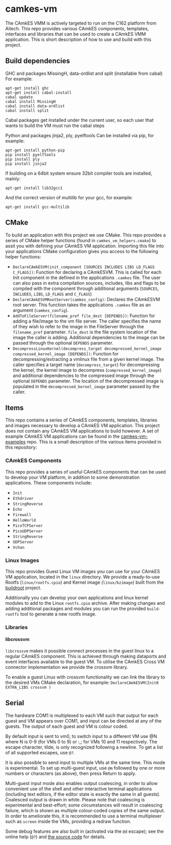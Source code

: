 <!--
     Copyright 2017, Data61
     Commonwealth Scientific and Industrial Research Organisation (CSIRO)
     ABN 41 687 119 230.

     This software may be distributed and modified according to the terms of
     the BSD 2-Clause license. Note that NO WARRANTY is provided.
     See "LICENSE_BSD2.txt" for details.

     @TAG(DATA61_BSD)
-->
camkes-vm
=========

The CAmkES VMM is actively targeted to run on the C162 platform from Aitech.
This repo provides various CAmkES components, templates, interfaces and libraries that can be used to create a CAmkES VMM application. This is short description of how to use and build with this project.

Build dependencies
------------------

GHC and packages MissingH, data-ordlist and split (installable from cabal)
For example:

    apt-get install ghc
    apt-get install cabal-install
    cabal update
    cabal install MissingH
    cabal install data-ordlist
    cabal install split

Cabal packages get installed under the current user, so each user that wants to
build the VM must run the cabal steps

Python and packages jinja2, ply, pyelftools
Can be installed via pip, for example:

    apt-get install python-pip
    pip install pyelftools
    pip install ply
    pip install jinja2

If building on a 64bit system ensure 32bit compiler tools are installed, mainly:

    apt-get install lib32gcc1

And the correct version of multilib for your gcc, for example:

    apt-get install gcc-multilib

## CMake
To build an application with this project we use CMake. This repo provides a series of CMake helper functions (found in `camkes_vm_helpers.cmake`) to assit you with defining your CAmkES VM application. Importing this file into your applications CMake configuration gives you access to the following helper functions:

- `DeclareCAmkESVM(init_component [SOURCES INCLUDES LIBS LD_FLAGS C_FLAGS])`: Function for declaring a CAmkESVM. This is called for each Init component in the defined in the applications `.camkes` file. The user can also pass in extra compilation sources, includes, libs and flags to be compiled with the component through additional arguments (`SOURCES`, `INCLUDES`, `LIBS`, `LD_FLAGS` and `C_FLAGS`)
- `DeclareCAmkESVMRootServer(camkes_config)`: Declares the CAmkESVM root server. This function takes the applications `.camkes` file as an argument (`camkes_config`).
- `AddToFileServer(filename_pref file_dest [DEPENDS])`: Function for adding a file/image to the vm file server. The caller specifies the name of they wish to refer to the image in the FileServer through the `filename_pref` parameter. `file_dest` is the file system location of the image the caller is adding. Additional dependencies to the image can be passed through the optional `DEPENDS` parameter.
- `DecompressLinuxKernel(decompress_target decompressed_kernel_image compressed_kernel_image [DEPENDS])`: Function for decompressing/extracting a vmlinux file from a given kernel image. The caller specifies a target name (`decompress_target`) for decompressing the kernel, the kernel image to decompress (`compressed_kernel_image`) and additional dependencies to the compressed image through the optional `DEPENDS` parameter. The location of the decompressed image is populated in the `decompressed_kernel_image` parameter passed by the caller.

## Items

This repo contains a series of CAmkES components, templates, libraries and images necessary to develop a CAmkES VM application. This project does not contain any CAmkES VM applications to build however. A set of example CAmkES VM applications can be found in the [camkes-vm-examples](https://github.com/seL4/camkes-vm-examples/blob/master/README.md) repo. This is a small description of the various items provided in this repository:

### CAmkES Components
This repo provides a series of useful CAmkES components that can be used to develop your VM platform, in addition to some demonstration applications. These components include:

- `Init`
- `Ethdriver`
- `StringReverse`
- `Echo`
- `Firewall`
- `HelloWorld`
- `PicoTCPServer`
- `PicoUDPServer`
- `StringReverse`
- `UDPServer`
- `Vchan`

### Linux Images
This repo provides Guest Linux VM images you can use for your CAmkES VM application, located in the `linux` directory. We provide a ready-to-use Rootfs (`linux/rootfs.cpio`) and Kernel image (`linux/bzimage`) built from the [buildroot](https://buildroot.org/) project.

Additionally you can develop your own applications and linux kernel modules to add to the Linux `rootfs.cpio` archive. After making changes and adding additional packages and modules you can run the provided `build-rootfs` tool to generate a new rootfs image.

### Libraries

#### libcrossvm

`libcrossvm` makes it possible connect processes in the guest linux to a regular CAmkES component. This is achieved through making dataports and event interfaces available to the guest VM. To utilise the CAmkES Cross VM connector implementation we provide the crossvm library.

To enable a guest Linux with crossvm functionality we can link the library to the desired VMs CMake declaration, for example:
    ```
	DeclareCAmkESVM(Init0
        EXTRA_LIBS crossvm
    )
    ```

Serial
------

The hardware COM1 is multiplexed to each VM such that output for each guest
and VM appears over COM1, and input can be directed at any of the guests. The
output of each guest and VM is colour coded.

By default input is sent to vm0, to switch input to a different VM use
@N where N is 0-9 (for VMs 0 to 9) or :,; for VMs 10 and 11
respectively. The escape character, tilde, is only recognized
following a newline. To get a list of all supported escapes, use `@?`.

It is also possible to send input to multiple VMs at the same time.
This mode is experimental. To set up multi-guest input, use `@m`
followed by one or more numbers or characters (as above), then press
Return to apply.

Multi-guest input mode also enables output coalescing, in order to
allow convenient use of the shell and other interactive terminal
applications (including text editors, if the editor state is exactly
the same in all guests). Coalesced output is drawn in white. Please
note that coalescing is experimental and best-effort; some
circumstances will result in coalescing failure, which is shown as
multiple colour-coded copies of the same output. In order to
ameliorate this, it is recommended to use a terminal multiplexer such
as `screen` inside the VMs, providing a redraw function.

Some debug features are also built in (activated via the `@d` escape);
see the online help (`@?`) and [the source code](/components/SerialServer/src/serial.c)
for details.
